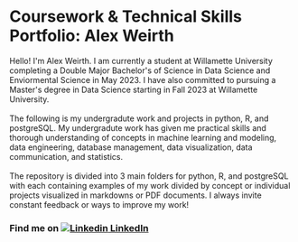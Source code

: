 # Coursework & Technical Skills Portfolio: Alex Weirth

<div>
    <p>
      Hello! I'm Alex Weirth. I am currently a student at Willamette University completing a Double Major Bachelor's of Science in Data Science and
      Enviormental Science in May 2023. I have also committed to pursuing a Master's degree in Data Science starting in Fall 2023 at Willamette University.
      <br><br>
      The following is my undergradute work and projects in python, R, and postgreSQL. My undergradute work has given me practical skills and thorough
      understanding of concepts in machine learning and modeling, data engineering, database management, data visualization, data communication, and
      statistics.
      <br><br>
      The repository is divided into 3 main folders for python, R, and postgreSQL with each containing examples of my work divided by concept or individual
      projects visualized in markdowns or PDF documents. I always invite constant feedback or ways to improve my work!
    </p>
</div>

    
### Find me on [![Linkedin](https://i.stack.imgur.com/gVE0j.png) LinkedIn](https://www.linkedin.com/in/alex-weirth-7a6b90207/)


